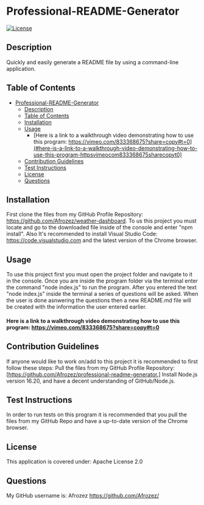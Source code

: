 # Professional-README-Generator

[![License](https://img.shields.io/badge/License-Apache_2.0-blue.svg)](https://opensource.org/licenses/Apache-2.0)

## Description

Quickly and easily generate a README file by using a command-line application.

## Table of Contents

- [Professional-README-Generator](#professional-readme-generator)
  - [Description](#description)
  - [Table of Contents](#table-of-contents)
  - [Installation](#installation)
  - [Usage](#usage)
      - [Here is a link to a walkthrough video demonstrating how to use this program: https://vimeo.com/833368675?share=copy#t=0](#here-is-a-link-to-a-walkthrough-video-demonstrating-how-to-use-this-program-httpsvimeocom833368675sharecopyt0)
  - [Contribution Guidelines](#contribution-guidelines)
  - [Test Instructions](#test-instructions)
  - [License](#license)
  - [Questions](#questions)

## Installation

 First clone the files from my GitHub Profile Repository: https://github.com/Afrozez/weather-dashboard. To us this project you must locate and go to the downloaded file inside of the console and enter "npm install". Also It's recommended to install Visual Studio Code: https://code.visualstudio.com and the latest version of the Chrome browser.

## Usage

To use this project first you must open the project folder and navigate to it in the console. Once you are inside the program folder via the terminal enter the command "node index.js" to run the program. After you entered the text "node index.js" inside the terminal a series of questions will be asked. When the user is done asnwering the questions then a  new README.md file will be created with the information the user entered earlier.

#### Here is a link to a walkthrough video demonstrating how to use this program: https://vimeo.com/833368675?share=copy#t=0

## Contribution Guidelines

If anyone would like to work on/add to this project it is recommended to first follow these steps: Pull the files from my GitHub Profile Repository: [https://github.com/Afrozez/professional-readme-generator.] Install Node.js version 16.20, and have a decent understanding of GitHub/Node.js.

## Test Instructions

In order to run tests on this program it is recommended that you pull the files from my GitHub Repo and have a up-to-date version of the Chrome browser.

## License

This application is covered under: Apache License 2.0

## Questions

 My GitHub username is: Afrozez <https://github.com/Afrozez/>
